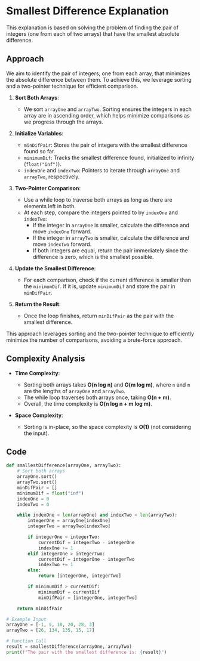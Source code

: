 # Smallest Difference Explanation

This explanation is based on solving the problem of finding the pair of integers (one from each of two arrays) that have the smallest absolute difference.

## Approach

We aim to identify the pair of integers, one from each array, that minimizes the absolute difference between them. To achieve this, we leverage sorting and a two-pointer technique for efficient comparison.

1. **Sort Both Arrays**: 
   - We sort `arrayOne` and `arrayTwo`. Sorting ensures the integers in each array are in ascending order, which helps minimize comparisons as we progress through the arrays.

2. **Initialize Variables**:
   - `minDifPair`: Stores the pair of integers with the smallest difference found so far.
   - `minimumDif`: Tracks the smallest difference found, initialized to infinity (`float("inf")`).
   - `indexOne` and `indexTwo`: Pointers to iterate through `arrayOne` and `arrayTwo`, respectively.

3. **Two-Pointer Comparison**:
   - Use a while loop to traverse both arrays as long as there are elements left in both.
   - At each step, compare the integers pointed to by `indexOne` and `indexTwo`:
     - If the integer in `arrayOne` is smaller, calculate the difference and move `indexOne` forward.
     - If the integer in `arrayTwo` is smaller, calculate the difference and move `indexTwo` forward.
     - If both integers are equal, return the pair immediately since the difference is zero, which is the smallest possible.

4. **Update the Smallest Difference**:
   - For each comparison, check if the current difference is smaller than the `minimumDif`. If it is, update `minimumDif` and store the pair in `minDifPair`.

5. **Return the Result**:
   - Once the loop finishes, return `minDifPair` as the pair with the smallest difference.

This approach leverages sorting and the two-pointer technique to efficiently minimize the number of comparisons, avoiding a brute-force approach.

## Complexity Analysis

- **Time Complexity**:
  - Sorting both arrays takes **O(n log n)** and **O(m log m)**, where `n` and `m` are the lengths of `arrayOne` and `arrayTwo`.
  - The while loop traverses both arrays once, taking **O(n + m)**.
  - Overall, the time complexity is **O(n log n + m log m)**.
  
- **Space Complexity**:
  - Sorting is in-place, so the space complexity is **O(1)** (not considering the input).

## Code

```python
def smallestDifference(arrayOne, arrayTwo):
    # Sort both arrays
    arrayOne.sort()
    arrayTwo.sort()
    minDifPair = []
    minimumDif = float("inf")
    indexOne = 0
    indexTwo = 0

    while indexOne < len(arrayOne) and indexTwo < len(arrayTwo):
        integerOne = arrayOne[indexOne]
        integerTwo = arrayTwo[indexTwo]

        if integerOne < integerTwo:
            currentDif = integerTwo - integerOne
            indexOne += 1
        elif integerOne > integerTwo:
            currentDif = integerOne - integerTwo
            indexTwo += 1
        else:
            return [integerOne, integerTwo]

        if minimumDif > currentDif:
            minimumDif = currentDif
            minDifPair = [integerOne, integerTwo]

    return minDifPair

# Example Input
arrayOne = [-1, 5, 10, 20, 28, 3]
arrayTwo = [26, 134, 135, 15, 17]

# Function Call
result = smallestDifference(arrayOne, arrayTwo)
print(f"The pair with the smallest difference is: {result}")
